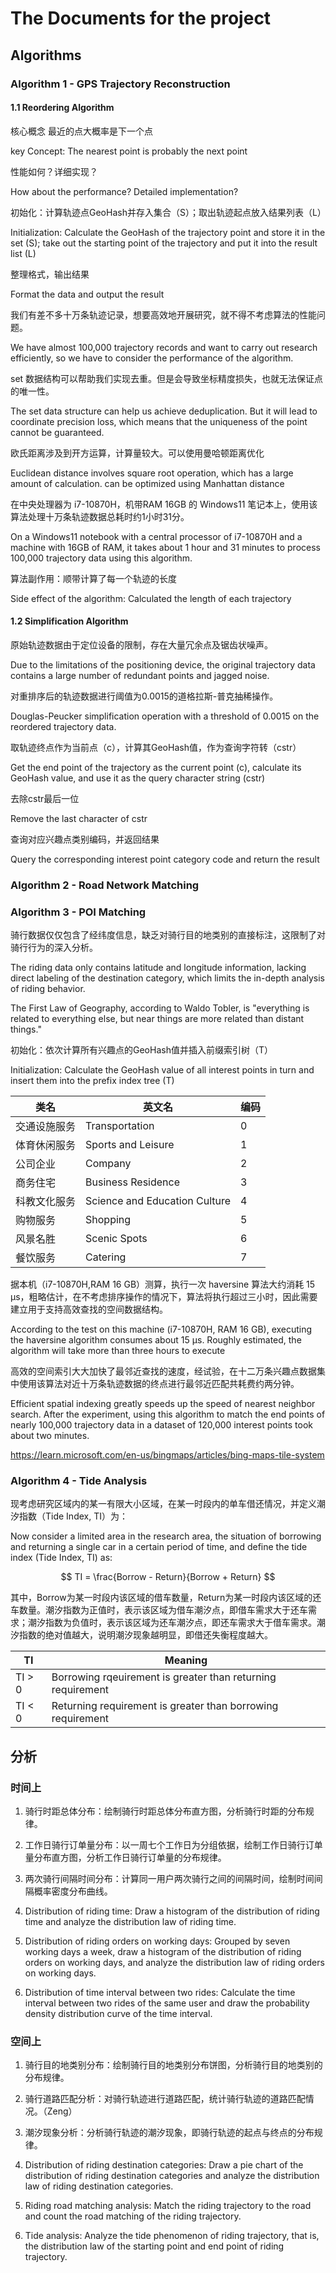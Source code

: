 # The Documents for the project

## Algorithms

### Algorithm 1 - GPS Trajectory Reconstruction

#### 1.1 Reordering Algorithm
核心概念 最近的点大概率是下一个点

key Concept: The nearest point is probably the next point

性能如何？详细实现？

How about the performance? Detailed implementation?

初始化：计算轨迹点GeoHash并存入集合（S）；取出轨迹起点放入结果列表（L）

Initialization: Calculate the GeoHash of the trajectory point and store it in the set (S); take out the starting point of the trajectory and put it into the result list (L)

整理格式，输出结果

Format the data and output the result

我们有差不多十万条轨迹记录，想要高效地开展研究，就不得不考虑算法的性能问题。

We have almost 100,000 trajectory records and want to carry out research efficiently, so we have to consider the performance of the algorithm.

set 数据结构可以帮助我们实现去重。但是会导致坐标精度损失，也就无法保证点的唯一性。

The set data structure can help us achieve deduplication. But it will lead to coordinate precision loss, which means that the uniqueness of the point cannot be guaranteed.

欧氏距离涉及到开方运算，计算量较大。可以使用曼哈顿距离优化

Euclidean distance involves square root operation, which has a large amount of calculation. can be optimized using Manhattan distance

在中央处理器为 i7-10870H，机带RAM 16GB 的 Windows11 笔记本上，使用该算法处理十万条轨迹数据总耗时约1小时31分。

On a Windows11 notebook with a central processor of i7-10870H and a machine with 16GB of RAM, it takes about 1 hour and 31 minutes to process 100,000 trajectory data using this algorithm.

算法副作用：顺带计算了每一个轨迹的长度

Side effect of the algorithm: Calculated the length of each trajectory

#### 1.2 Simplification Algorithm
原始轨迹数据由于定位设备的限制，存在大量冗余点及锯齿状噪声。

Due to the limitations of the positioning device, the original trajectory data contains a large number of redundant points and jagged noise.

对重排序后的轨迹数据进行阈值为0.0015的道格拉斯-普克抽稀操作。

Douglas-Peucker simplification operation with a threshold of 0.0015 on the reordered trajectory data.

取轨迹终点作为当前点（c），计算其GeoHash值，作为查询字符转（cstr）

Get the end point of the trajectory as the current point (c), calculate its GeoHash value, and use it as the query character string (cstr)

去除cstr最后一位

Remove the last character of cstr

查询对应兴趣点类别编码，并返回结果

Query the corresponding interest point category code and return the result

### Algorithm 2 - Road Network Matching
### Algorithm 3 - POI Matching

骑行数据仅仅包含了经纬度信息，缺乏对骑行目的地类别的直接标注，这限制了对骑行行为的深入分析。

The riding data only contains latitude and longitude information, lacking direct labeling of the destination category, which limits the in-depth analysis of riding behavior.

The First Law of Geography, according to Waldo Tobler, is "everything is related to everything else, but near things are more related than distant things."

初始化：依次计算所有兴趣点的GeoHash值并插入前缀索引树（T）

Initialization: Calculate the GeoHash value of all interest points in turn and insert them into the prefix index tree (T)

| 类名 | 英文名 | 编码 |
| -- | -- | -- |
| 交通设施服务 | Transportation | 0 |
| 体育休闲服务 | Sports and Leisure | 1 |
| 公司企业 | Company | 2 |
| 商务住宅 | Business Residence | 3 |
| 科教文化服务 | Science and Education Culture | 4 |
| 购物服务 | Shopping | 5 |
| 风景名胜 | Scenic Spots | 6 |
| 餐饮服务 | Catering | 7 |

据本机（i7-10870H,RAM 16 GB）测算，执行一次 haversine 算法大约消耗 15 μs，粗略估计，在不考虑排序操作的情况下，算法将执行超过三小时，因此需要建立用于支持高效查找的空间数据结构。

According to the test on this machine (i7-10870H, RAM 16 GB), executing the haversine algorithm consumes about 15 μs. Roughly estimated, the algorithm will take more than three hours to execute

高效的空间索引大大加快了最邻近查找的速度，经试验，在十二万条兴趣点数据集中使用该算法对近十万条轨迹数据的终点进行最邻近匹配共耗费约两分钟。

Efficient spatial indexing greatly speeds up the speed of nearest neighbor search. After the experiment, using this algorithm to match the end points of nearly 100,000 trajectory data in a dataset of 120,000 interest points took about two minutes.

https://learn.microsoft.com/en-us/bingmaps/articles/bing-maps-tile-system


### Algorithm 4 - Tide Analysis

现考虑研究区域内的某一有限大小区域，在某一时段内的单车借还情况，并定义潮汐指数（Tide Index, TI）为：

Now consider a limited area in the research area, the situation of borrowing and returning a single car in a certain period of time, and define the tide index (Tide Index, TI) as:

$$ TI = \frac{Borrow - Return}{Borrow + Return} $$

其中，Borrow为某一时段内该区域的借车数量，Return为某一时段内该区域的还车数量。潮汐指数为正值时，表示该区域为借车潮汐点，即借车需求大于还车需求；潮汐指数为负值时，表示该区域为还车潮汐点，即还车需求大于借车需求。潮汐指数的绝对值越大，说明潮汐现象越明显，即借还失衡程度越大。

| TI | Meaning |
| -- | -- |
| TI > 0 | Borrowing rqeuirement is greater than returning requirement |
| TI < 0 | Returning requirement is greater than borrowing requirement |

## 分析
### 时间上

1. 骑行时距总体分布：绘制骑行时距总体分布直方图，分析骑行时距的分布规律。
2. 工作日骑行订单量分布：以一周七个工作日为分组依据，绘制工作日骑行订单量分布直方图，分析工作日骑行订单量的分布规律。
3. 两次骑行间隔时间分布：计算同一用户两次骑行之间的间隔时间，绘制时间间隔概率密度分布曲线。

4. Distribution of riding time: Draw a histogram of the distribution of riding time and analyze the distribution law of riding time.
5. Distribution of riding orders on working days: Grouped by seven working days a week, draw a histogram of the distribution of riding orders on working days, and analyze the distribution law of riding orders on working days.
6. Distribution of time interval between two rides: Calculate the time interval between two rides of the same user and draw the probability density distribution curve of the time interval.


### 空间上

1. 骑行目的地类别分布：绘制骑行目的地类别分布饼图，分析骑行目的地类别的分布规律。
2. 骑行道路匹配分析：对骑行轨迹进行道路匹配，统计骑行轨迹的道路匹配情况。（Zeng）
3. 潮汐现象分析：分析骑行轨迹的潮汐现象，即骑行轨迹的起点与终点的分布规律。

1. Distribution of riding destination categories: Draw a pie chart of the distribution of riding destination categories and analyze the distribution law of riding destination categories.
2. Riding road matching analysis: Match the riding trajectory to the road and count the road matching of the riding trajectory.
3. Tide analysis: Analyze the tide phenomenon of riding trajectory, that is, the distribution law of the starting point and end point of riding trajectory.